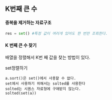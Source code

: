 ## K번째 큰 수

#### 중복을 제거하는 자료구조

```python
res = set() #특정 값이 여러개 있어도 한 번만 조회한다.
```



#### K 번째 큰 수 찾기

배열을 정렬해서 K번 째 값을 찾는 방법이 있다.



set정렬하기

```
a.sort()은 set()에서 사용할 수 없다.
set에서 사용하기 위해서는 solted를 사용한다
solted는 시퀀스 자료형에 구애받지 않는다.
solted(set(a))
```

